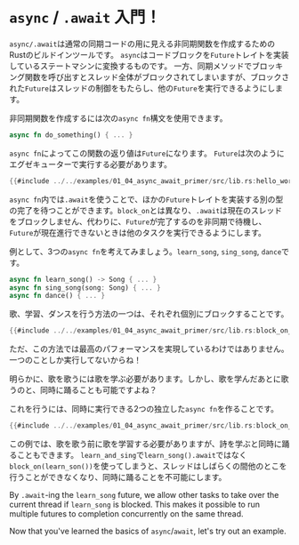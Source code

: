 # `async` / `.await` 入門！

`async/.await`は通常の同期コードの用に見える非同期関数を作成するためのRustのビルドインツールです。 `async`はコードブロックを`Future`トレイトを実装しているステートマシンに変換するものです。 一方、同期メソッドでブロッキング関数を呼び出すとスレッド全体がブロックされてしまいますが、ブロックされた`Future`はスレッドの制御をもたらし、他の`Future`を実行できるようにします。

非同期関数を作成するには次の`async fn`構文を使用できます。

```rust
async fn do_something() { ... }
```

`async fn`によってこの関数の返り値は`Future`になります。
`Future`は次のようにエグゼキューターで実行する必要があります。

```rust
{{#include ../../examples/01_04_async_await_primer/src/lib.rs:hello_world}}
```

`async fn`内では`.await`を使うことで、ほかの`Future`トレイトを実装する別の型の完了を待つことができます。`block_on`とは異なり、`.await`は現在のスレッドをブロックしません、代わりに、`Future`が完了するのを非同期で待機し、`Future`が現在進行できないときは他のタスクを実行できるようにします。

例として、3つの`async fn`を考えてみましょう。`learn_song`, `sing_song`, `dance`です。

```rust
async fn learn_song() -> Song { ... }
async fn sing_song(song: Song) { ... }
async fn dance() { ... }
```

歌、学習、ダンスを行う方法の一つは、それぞれ個別にブロックすることです。

```rust
{{#include ../../examples/01_04_async_await_primer/src/lib.rs:block_on_each}}
```

ただ、この方法では最高のパフォーマンスを実現しているわけではありません。一つのことしか実行してないからね！

明らかに、歌を歌うには歌を学ぶ必要があります。しかし、歌を学んだあとに歌うのと、同時に踊ることも可能ですよね？

これを行うには、同時に実行できる2つの独立した`async fn`を作ることです。

```rust
{{#include ../../examples/01_04_async_await_primer/src/lib.rs:block_on_main}}
```

この例では、歌を歌う前に歌を学習する必要がありますが、詩を学ぶと同時に踊ることもできます。 `learn_and_sing`で`learn_song().await`ではなく`block_on(learn_son())`を使ってしまうと、スレッドはしばらくの間他のとこを行うことができなくなり、同時に踊ることを不可能にします。


By `.await`-ing the `learn_song` future, we allow other tasks to take over the current thread if `learn_song` is blocked. This makes it possible to run multiple futures to completion concurrently on the same thread.

Now that you've learned the basics of `async`/`await`, let's try out an
example.
